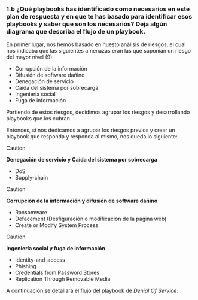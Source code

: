 ### 1.b   ¿Qué playbooks has identificado como necesarios en este plan de respuesta y en que te has basado para identificar esos playbooks y saber que son los necesarios? Deja algún diagrama que describa el flujo de un playbook.

En primer lugar, nos hemos basado en nuesto análisis de riesgos, el cual nos indicaba que las siguientes amenazas eran las que suponían un riesgo del mayor nivel (9).

- Corrupción de la información 
- Difusión de software dañino 
- Denegación de servicio  
- Caída del sistema por sobrecarga 
- Ingeniería social 
- Fuga de información 

Partiendo de estos riesgos, decidimos agrupar los riesgos y desarrollando playbooks que los cubran. 

Entonces, si nos dedicamos a agrupar los riesgos previos y crear un playbook que responda y responda al mismo, nos queda lo siguiente:

> [!CAUTION]
> **Denegación de servicio y Caída del sistema por sobrecarga**
>
> - DoS
> - Supply-chain

> [!CAUTION]
> **Corrupción de la información y difusión de software dañino**
>
> - Ransomware
> - Defacement (Desfiguración o modificación de la página web)
> - Create or Modify System Process

> [!CAUTION]
> **Ingeniería social y fuga de información**
> 
> - Identity-and-access
> - Phishing
> - Credentials from Password Stores
> - Replication Through Removable Media

A continuación se detallará el flujo del playbook de _Denial Of Service_:

